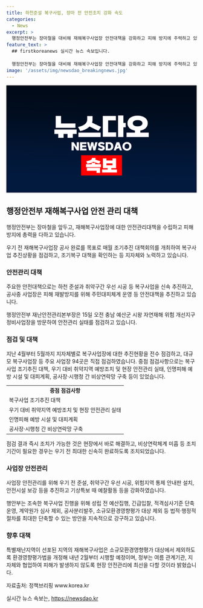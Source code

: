 ```yaml
---
title: 하천준설 복구사업, 장마 전 안전조치 강화 속도
categories:
  - News
excerpt: >
  행정안전부는 장마철을 대비해 재해복구사업장 안전대책을 강화하고 피해 방지에 주력하고 있다. 지난 3월부터 조기추진 대책회의를 개최하며 복구사업 추진상황을 점검하고, 지자체와 협력하여 노력하고 있다. 대규모 사업장은 주요 사항을 직접 점검하며, 조기추진 대책, 취약지역 예방조치, 대피계획 등을 강화하고 있다. 또한, 법적·행정적 절차를 최대한 단축하고 소규모환경영향평가 대상에서 제외하는 방안을 모색하고 있다. 행안부는 여름에도 현장 안전관리에 최선을 다할 것이라 밝혔다.
feature_text: >
  ## firstkoreanews 실시간 뉴스 속보입니다.

  행정안전부는 장마철을 대비해 재해복구사업장 안전대책을 강화하고 피해 방지에 주력하고 있다. 지난 3월부터 조기추진 대책회의를 개최하며 복구사업 추진상황을 점검하고, 지자체와 협력하여 노력하고 있다. 대규모 사업장은 주요 사항을 직접 점검하며, 조기추진 대책, 취약지역 예방조치, 대피계획 등을 강화하고 있다. 또한, 법적·행정적 절차를 최대한 단축하고 소규모환경영향평가 대상에서 제외하는 방안을 모색하고 있다. 행안부는 여름에도 현장 안전관리에 최선을 다할 것이라 밝혔다.
image: '/assets/img/newsdao_breakingnews.jpg'
---
```


<p><img src="/assets/img/newsdao_breakingnews.jpg" alt="firstkoreanews 속보" /></p>

<h2 data-ke-size="size26">행정안전부 재해복구사업 안전 관리 대책</h2>

<p>행정안전부는 장마철을 앞두고, 재해복구사업장에 대한 안전관리대책을 수립하고 피해 방지에 총력을 다하고 있습니다. </p>

<p data-ke-size="size16">우기 전 재해복구사업장 공사 완료를 목표로 매월 조기추진 대책회의를 개최하여 복구사업 추진상황을 점검하고, 조기복구 대책을 확인하는 등 지자체와 노력하고 있습니다.</p>

<h3>안전관리 대책</h3>

<p>주요한 안전대책으로는 하천 준설과 취약구간 우선 시공 등 복구사업을 신속 추진하고, 공사중 사업장은 피해 재발방지를 위해 주민대피체계 운영 등 안전대책을 추진하고 있습니다.</p>

<p data-ke-size="size16">행정안전부 재난안전관리본부장은 15일 오전 충남 예산군 시왕 자연재해 위험 개선지구 정비사업장을 방문하여 안전관리 실태를 점검하고 있습니다.</p>

<h3>점검 및 대책</h3>

<p>지난 4월부터 5월까지 지자체별로 복구사업장에 대한 추진현황을 전수 점검하고, 대규모 복구사업장 등 주요 사업장 94곳은 직접 점검하였습니다. 중점 점검사항으로는 복구사업 조기추진 대책, 우기 대비 취약지역 예방조치 및 현장 안전관리 실태, 인명피해 예방 시설 및 대피계획, 공사장·시행청 간 비상연락망 구축 등이 있었습니다.</p>

<table>
    <tr>
        <td style="text-align: center; height: 17px;"><b>중점 점검사항</b></td>
    </tr>
    <tr>
        <td>복구사업 조기추진 대책</td>
    </tr>
    <tr>
        <td>우기 대비 취약지역 예방조치 및 현장 안전관리 실태</td>
    </tr>
    <tr>
        <td>인명피해 예방 시설 및 대피계획</td>
    </tr>
    <tr>
        <td>공사장·시행청 간 비상연락망 구축</td>
    </tr>
</table>

<p data-ke-size="size16">점검 결과 즉시 조치가 가능한 것은 현장에서 바로 해결하고, 비상연락체계 미흡 등 조치기간이 필요한 경우는 우기 전 최대한 신속히 완료하도록 조치되었습니다.</p>

<h3>사업장 안전관리</h3>

<p>사업장 안전관리를 위해 우기 전 준설, 취약구간 우선 시공, 위험지역 통제 안내판 설치, 안전시설 보강 등을 추진하고 기상특보 때 예찰활동 등을 강화하였습니다. </p>

<p data-ke-size="size16">행안부는 조속한 복구사업 진행을 위해 성립 전 예산집행, 긴급입찰, 적격심사기준 단축운영, 계약원가 심사 제외, 공사분리발주, 소규모환경영향평가 대상 제외 등 법적·행정적 절차를 최대한 단축할 수 있는 방안을 지속적으로 강구하고 있습니다.</p>

<h3>향후 대책</h3>

<p>특별재난지역이 선포된 지역의 재해복구사업은 소규모환경영향평가 대상에서 제외하도록 환경영향평가법을 개정해 내년 2월부터 시행할 예정이며, 정부는 여름 관계기관, 지자체와 협업하여 피해가 발생하지 않도록 현장 안전관리에 최선을 다할 것이라 밝혔습니다. </p>

<p data-ke-size="size16">자료출처: 정책브리핑 www.korea.kr</p>
실시간 뉴스 속보는, <a href="https://newsdao.kr" rel="dofollow">https://newsdao.kr</a>


